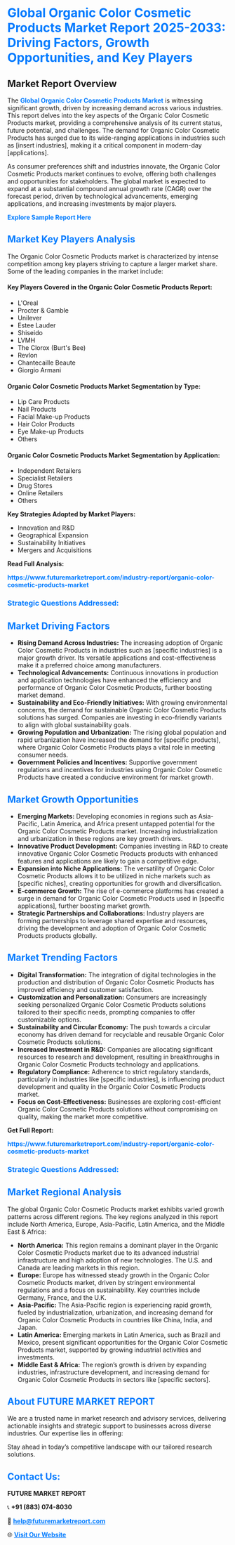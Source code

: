 <h1 style="color: #007BFF;">Global Organic Color Cosmetic Products Market Report 2025-2033: Driving Factors, Growth Opportunities, and Key Players</h1>

<section id="overview">
<h2>Market Report Overview</h2>
<p>The <a href="https://www.futuremarketreport.com/industry-report/organic-color-cosmetic-products-market" style="color: #007BFF; text-decoration: none;"><strong>Global Organic Color Cosmetic Products Market</strong></a> is witnessing significant growth, driven by increasing demand across various industries. This report delves into the key aspects of the Organic Color Cosmetic Products market, providing a comprehensive analysis of its current status, future potential, and challenges. The demand for Organic Color Cosmetic Products has surged due to its wide-ranging applications in industries such as [insert industries], making it a critical component in modern-day [applications].</p>
<p>As consumer preferences shift and industries innovate, the Organic Color Cosmetic Products market continues to evolve, offering both challenges and opportunities for stakeholders. The global market is expected to expand at a substantial compound annual growth rate (CAGR) over the forecast period, driven by technological advancements, emerging applications, and increasing investments by major players.</p>
</section>

<section id="overview">
<p><a href="https://www.futuremarketreport.com/request-sample/reportId=51821" style="color: #007BFF; text-decoration: none;"><strong>Explore Sample Report Here</strong></a></p>
</section>

<section id="key-players">
<h2 style="color: #007BFF;">Market Key Players Analysis</h2>
<p>The Organic Color Cosmetic Products market is characterized by intense competition among key players striving to capture a larger market share. Some of the leading companies in the market include:</p>
<h4>Key Players Covered in the Organic Color Cosmetic Products Report:</h4>
<ul><li>L&#039;Oreal</li><li>Procter &amp; Gamble</li><li>Unilever</li><li>Estee Lauder</li><li>Shiseido</li><li>LVMH</li><li>The Clorox (Burt&#039;s Bee)</li><li>Revlon</li><li>Chantecaille Beaute</li><li>Giorgio Armani</li></ul>
<h4>Organic Color Cosmetic Products Market Segmentation by Type:</h4>
<ul><li>Lip Care Products</li><li>Nail Products</li><li>Facial Make-up Products</li><li>Hair Color Products</li><li>Eye Make-up Products</li><li>Others</li></ul>

<h4>Organic Color Cosmetic Products Market Segmentation by Application:</h4>
<ul><li>Independent Retailers</li><li>Specialist Retailers</li><li>Drug Stores</li><li>Online Retailers</li><li>Others</li></ul>
<p><strong>Key Strategies Adopted by Market Players:</strong></p>
<ul>
<li>Innovation and R&D</li>
<li>Geographical Expansion</li>
<li>Sustainability Initiatives</li>
<li>Mergers and Acquisitions</li>
</ul>
</section>

<section>
<p><strong>Read Full Analysis: </strong></p><a href="https://www.futuremarketreport.com/industry-report/organic-color-cosmetic-products-market" style="color: #007BFF; text-decoration: none;"><strong>https://www.futuremarketreport.com/industry-report/organic-color-cosmetic-products-market</strong></a>
<h3 style="color: #007BFF;">Strategic Questions Addressed:</h3>
</section>

<section id="driving-factors">
<h2 style="color: #007BFF;">Market Driving Factors</h2>
<ul>
<li><strong>Rising Demand Across Industries:</strong> The increasing adoption of Organic Color Cosmetic Products in industries such as [specific industries] is a major growth driver. Its versatile applications and cost-effectiveness make it a preferred choice among manufacturers.</li>
<li><strong>Technological Advancements:</strong> Continuous innovations in production and application technologies have enhanced the efficiency and performance of Organic Color Cosmetic Products, further boosting market demand.</li>
<li><strong>Sustainability and Eco-Friendly Initiatives:</strong> With growing environmental concerns, the demand for sustainable Organic Color Cosmetic Products solutions has surged. Companies are investing in eco-friendly variants to align with global sustainability goals.</li>
<li><strong>Growing Population and Urbanization:</strong> The rising global population and rapid urbanization have increased the demand for [specific products], where Organic Color Cosmetic Products plays a vital role in meeting consumer needs.</li>
<li><strong>Government Policies and Incentives:</strong> Supportive government regulations and incentives for industries using Organic Color Cosmetic Products have created a conducive environment for market growth.</li>
</ul>
</section>

<section id="growth-opportunities">
<h2 style="color: #007BFF;">Market Growth Opportunities</h2>
<ul>
<li><strong>Emerging Markets:</strong> Developing economies in regions such as Asia-Pacific, Latin America, and Africa present untapped potential for the Organic Color Cosmetic Products market. Increasing industrialization and urbanization in these regions are key growth drivers.</li>
<li><strong>Innovative Product Development:</strong> Companies investing in R&D to create innovative Organic Color Cosmetic Products products with enhanced features and applications are likely to gain a competitive edge.</li>
<li><strong>Expansion into Niche Applications:</strong> The versatility of Organic Color Cosmetic Products allows it to be utilized in niche markets such as [specific niches], creating opportunities for growth and diversification.</li>
<li><strong>E-commerce Growth:</strong> The rise of e-commerce platforms has created a surge in demand for Organic Color Cosmetic Products used in [specific applications], further boosting market growth.</li>
<li><strong>Strategic Partnerships and Collaborations:</strong> Industry players are forming partnerships to leverage shared expertise and resources, driving the development and adoption of Organic Color Cosmetic Products products globally.</li>
</ul>
</section>

<section id="trending-factors">
<h2 style="color: #007BFF;">Market Trending Factors</h2>
<ul>
<li><strong>Digital Transformation:</strong> The integration of digital technologies in the production and distribution of Organic Color Cosmetic Products has improved efficiency and customer satisfaction.</li>
<li><strong>Customization and Personalization:</strong> Consumers are increasingly seeking personalized Organic Color Cosmetic Products solutions tailored to their specific needs, prompting companies to offer customizable options.</li>
<li><strong>Sustainability and Circular Economy:</strong> The push towards a circular economy has driven demand for recyclable and reusable Organic Color Cosmetic Products solutions.</li>
<li><strong>Increased Investment in R&D:</strong> Companies are allocating significant resources to research and development, resulting in breakthroughs in Organic Color Cosmetic Products technology and applications.</li>
<li><strong>Regulatory Compliance:</strong> Adherence to strict regulatory standards, particularly in industries like [specific industries], is influencing product development and quality in the Organic Color Cosmetic Products market.</li>
<li><strong>Focus on Cost-Effectiveness:</strong> Businesses are exploring cost-efficient Organic Color Cosmetic Products solutions without compromising on quality, making the market more competitive.</li>
</ul>
</section>

<section>
<p><strong>Get Full Report: </strong></p><a href="https://www.futuremarketreport.com/industry-report/organic-color-cosmetic-products-market" style="color: #007BFF; text-decoration: none;"><strong>https://www.futuremarketreport.com/industry-report/organic-color-cosmetic-products-market</strong></a>
<h3 style="color: #007BFF;">Strategic Questions Addressed:</h3>
</section>


<section id="regional-analysis">
<h2 style="color: #007BFF;">Market Regional Analysis</h2>
<p>The global Organic Color Cosmetic Products market exhibits varied growth patterns across different regions. The key regions analyzed in this report include North America, Europe, Asia-Pacific, Latin America, and the Middle East & Africa:</p>
<ul>
<li><strong>North America:</strong> This region remains a dominant player in the Organic Color Cosmetic Products market due to its advanced industrial infrastructure and high adoption of new technologies. The U.S. and Canada are leading markets in this region.</li>
<li><strong>Europe:</strong> Europe has witnessed steady growth in the Organic Color Cosmetic Products market, driven by stringent environmental regulations and a focus on sustainability. Key countries include Germany, France, and the U.K.</li>
<li><strong>Asia-Pacific:</strong> The Asia-Pacific region is experiencing rapid growth, fueled by industrialization, urbanization, and increasing demand for Organic Color Cosmetic Products in countries like China, India, and Japan.</li>
<li><strong>Latin America:</strong> Emerging markets in Latin America, such as Brazil and Mexico, present significant opportunities for the Organic Color Cosmetic Products market, supported by growing industrial activities and investments.</li>
<li><strong>Middle East & Africa:</strong> The region’s growth is driven by expanding industries, infrastructure development, and increasing demand for Organic Color Cosmetic Products in sectors like [specific sectors].</li>
</ul>
</section>

<footer>
<h2 style="color: #007BFF;">About FUTURE MARKET REPORT</h2>
<p>We are a trusted name in market research and advisory services, delivering actionable insights and strategic support to businesses across diverse industries. Our expertise lies in offering:</p>

<p>Stay ahead in today’s competitive landscape with our tailored research solutions.</p>

<h2 style="color: #007BFF;">Contact Us:</h2>
<p><strong>FUTURE MARKET REPORT</strong></p>
<p>📞 <strong>+91 (883) 074-8030</strong></p>
<p>📧 <strong><a href="mailto:help@futuremarketreport.com" style="color: #007BFF;">help@futuremarketreport.com</a></strong></p>
<p>🌐 <strong><a href="https://www.futuremarketreport.com/" style="color: #007BFF;">Visit Our Website</a></strong></p>
</footer>